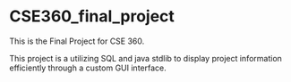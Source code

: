 # CSE360_final_project
 This is the Final Project for CSE 360.

This project is a utilizing SQL and java stdlib to display project information efficiently through a custom GUI interface.
